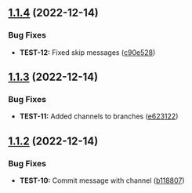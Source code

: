 ## [1.1.4](https://github.com/JohnGrayUoY/semantic-release-test/compare/v1.1.3...v1.1.4) (2022-12-14)


### Bug Fixes

* **TEST-12:** Fixed skip messages ([c90e528](https://github.com/JohnGrayUoY/semantic-release-test/commit/c90e528a3dd5176b50e3bfbf0c3bb8c8de78afbf))

## [1.1.3](https://github.com/JohnGrayUoY/semantic-release-test/compare/v1.1.2...v1.1.3) (2022-12-14)


### Bug Fixes

* **TEST-11:** Added channels to branches ([e623122](https://github.com/JohnGrayUoY/semantic-release-test/commit/e623122e101be46e493f0147f42200abf2443d73))

## [1.1.2](https://github.com/JohnGrayUoY/semantic-release-test/compare/v1.1.1...v1.1.2) (2022-12-14)


### Bug Fixes

* **TEST-10:** Commit message with channel ([b118807](https://github.com/JohnGrayUoY/semantic-release-test/commit/b1188078b71c8678744ea59795885ef11ab43eb2))
